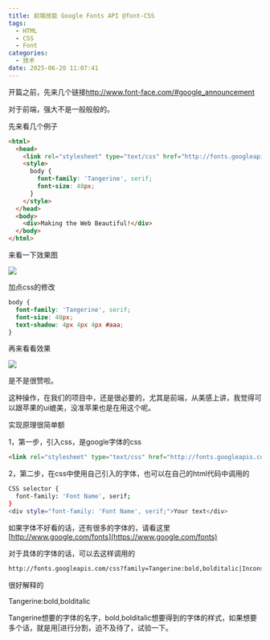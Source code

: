 ```yaml
---
title: 前端技能 Google Fonts API @font-CSS
tags:
  - HTML
  - CSS
  - Font
categories:
  - 技术
date: 2025-06-20 11:07:41
---
```


开篇之前，先来几个链接<http://www.font-face.com/#google_announcement>

对于前端，强大不是一般般般的。

先来看几个例子

```html
<html>
  <head>
    <link rel="stylesheet" type="text/css" href="http://fonts.googleapis.com/css?family=Tangerine">
    <style>
      body {
        font-family: 'Tangerine', serif;
        font-size: 48px;
      }
    </style>
  </head>
  <body>
    <div>Making the Web Beautiful!</div>
  </body>
</html>
```

来看一下效果图

![](https://res.cloudinary.com/dy5dvcuc1/image/upload/v1589163977/gowhich/1.png)

加点css的修改

```css
body {
  font-family: 'Tangerine', serif;
  font-size: 48px;
  text-shadow: 4px 4px 4px #aaa;
}
```

再来看看效果

![](https://res.cloudinary.com/dy5dvcuc1/image/upload/v1589163979/gowhich/2.png)

是不是很赞啦。

这种操作，在我们的项目中，还是很必要的，尤其是前端，从美感上讲，我觉得可以跟苹果的ui媲美，没准苹果也是在用这个呢。

实现原理很简单额

1，第一步，引入css，是google字体的css

```html
<link rel="stylesheet" type="text/css" href="http://fonts.googleapis.com/css?family=Font+Name">
```

2，第二步，在css中使用自己引入的字体，也可以在自己的html代码中调用的

```bash
CSS selector {
  font-family: 'Font Name', serif;
}
<div style="font-family: 'Font Name', serif;">Your text</div>
```

如果字体不好看的话，还有很多的字体的，请看这里[http://www.google.com/fonts](https://www.google.com/fonts)

对于具体的字体的话，可以去这样调用的

```html
http://fonts.googleapis.com/css?family=Tangerine:bold,bolditalic|Inconsolata:italic|Droid+Sans
```

很好解释的

Tangerine:bold,bolditalic

Tangerine想要的字体的名字，bold,bolditalic想要得到的字体的样式，如果想要多个话，就是用|进行分割，迫不及待了，试验一下。
